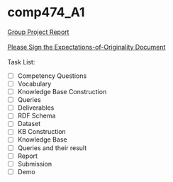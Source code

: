 # comp474_A1
[Group Project Report](https://docs.google.com/document/d/1d4t94KdoBS3TrQ3HZaIDwzzpHRTnSOKdSHlpNWg3JWs/edit?usp=sharing)
</br>
</br>
[Please Sign the Expectations-of-Originality Document](https://drive.google.com/file/d/1BMJr71YPzzKaWNK9HbWsQfyomaepXmi7/view?usp=sharing)
</br>
</br>
Task List:</br>
- [ ] Competency Questions
- [ ] Vocabulary
- [ ] Knowledge Base Construction
- [ ] Queries
- [ ] Deliverables
- [ ] RDF Schema
- [ ] Dataset
- [ ] KB Construction
- [ ] Knowledge Base
- [ ] Queries and their result
- [ ] Report
- [ ] Submission
- [ ] Demo
